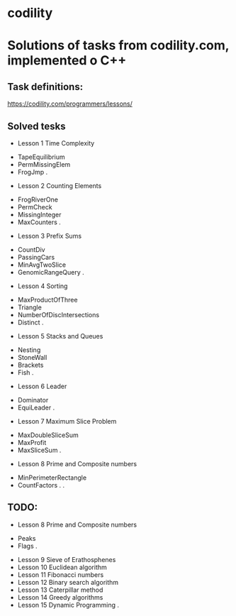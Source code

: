 # codility

Solutions of tasks from codility.com, implemented o C++
=======================================================

Task definitions:
-----------------
https://codility.com/programmers/lessons/

Solved tesks
------------
 * Lesson 1 Time Complexity
  + TapeEquilibrium
  + PermMissingElem
  + FrogJmp
  .
 * Lesson 2 Counting Elements
  + FrogRiverOne
  + PermCheck
  + MissingInteger
  + MaxCounters
  .
 * Lesson 3 Prefix Sums
  + CountDiv
  + PassingCars
  + MinAvgTwoSlice
  + GenomicRangeQuery
  .
 * Lesson 4 Sorting
  + MaxProductOfThree
  + Triangle
  + NumberOfDiscIntersections
  + Distinct
  .
 * Lesson 5 Stacks and Queues
  + Nesting
  + StoneWall
  + Brackets
  + Fish
  .
 * Lesson 6 Leader
  + Dominator
  + EquiLeader
  .
 * Lesson 7 Maximum Slice Problem
  + MaxDoubleSliceSum
  + MaxProfit
  + MaxSliceSum
  .
 * Lesson 8 Prime and Composite numbers
  + MinPerimeterRectangle
  + CountFactors
  .
 .

TODO:
-----
 * Lesson 8 Prime and Composite numbers
  + Peaks
  + Flags
  .
 * Lesson 9 Sieve of Erathosphenes
 * Lesson 10 Euclidean algorithm
 * Lesson 11 Fibonacci numbers
 * Lesson 12 Binary search algorithm
 * Lesson 13 Caterpillar method
 * Lesson 14 Greedy algorithms
 * Lesson 15 Dynamic Programming
 .
